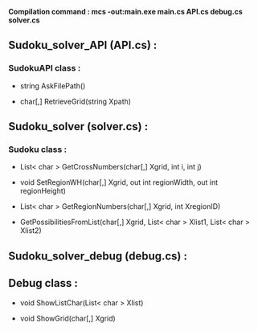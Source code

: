 **Compilation command : mcs -out:main.exe main.cs API.cs debug.cs solver.cs**

## Sudoku_solver_API (API.cs) :

### SudokuAPI class :

* string AskFilePath()

* char[,] RetrieveGrid(string Xpath)

## Sudoku_solver (solver.cs) :

### Sudoku class :

* List< char > GetCrossNumbers(char[,] Xgrid, int i, int j)

* void SetRegionWH(char[,] Xgrid, out int regionWidth, out int regionHeight)

* List< char > GetRegionNumbers(char[,] Xgrid, int XregionID)

* GetPossibilitiesFromList(char[,] Xgrid, List< char > Xlist1, List< char > Xlist2)

## Sudoku_solver_debug (debug.cs) :

## Debug class :

* void ShowListChar(List< char > Xlist)

* void ShowGrid(char[,] Xgrid)
